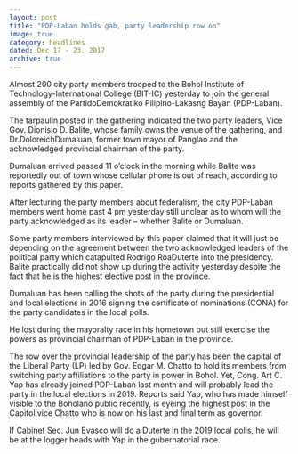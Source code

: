 ```yaml
---
layout: post
title: "PDP-Laban holds gab, party leadership row on"
image: true
category: headlines
dated: Dec 17 - 23, 2017
archive: true
---
```


Almost 200 city party members trooped to the Bohol Institute of Technology-International College (BIT-IC) yesterday to join the general assembly of the PartidoDemokratiko Pilipino-Lakasng Bayan (PDP-Laban).

The tarpaulin posted in the gathering indicated the two party leaders, Vice Gov. Dionisio D. Balite, whose family owns the venue of the gathering, and Dr.DoloreichDumaluan, former town mayor of Panglao and the acknowledged provincial chairman of the party.

Dumaluan arrived passed 11 o’clock in the morning while Balite was reportedly out of town whose cellular phone is out of reach, according to reports gathered by this paper.

After lecturing the party members about federalism, the city PDP-Laban members went home past 4 pm yesterday still unclear as to whom will the party acknowledged as its leader – whether Balite or Dumaluan.

Some party members interviewed by this paper claimed that it will just be depending on the agreement between the two acknowledged leaders of the political party which catapulted Rodrigo RoaDuterte into the presidency.
Balite practically did not show up during the activity yesterday despite the fact that he is the highest elective post in the province.

Dumaluan has been calling the shots of the party during the presidential and local elections in 2016 signing the certificate of nominations (CONA) for the party candidates in the local polls.

He lost during the mayoralty race in his hometown but still exercise the powers as provincial chairman of PDP-Laban in the province.

The row over the provincial leadership of the party has been the capital of the Liberal Party (LP) led by Gov. Edgar M. Chatto to hold its members from switching party affiliations to the party in power in Bohol.
Yet, Cong. Art C. Yap has already joined PDP-Laban last month and will probably lead the party in the local elections in 2019. Reports said Yap, who has made himself visible to the Boholano public recently, is eyeing the highest post in the Capitol vice Chatto who is now on his last and final term as governor.

If Cabinet Sec. Jun Evasco will do a Duterte in the 2019 local polls, he will be at the logger heads with Yap in the gubernatorial race.